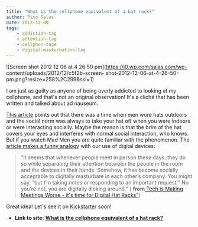 ```yaml
---
title: "What is the cellphone equivalent of a hat rack?"
author: Pito Salas
date: 2012-12-09
tags:
    - addiction-tag
    - attention-tag
    - cellphon-tage
    - digital-masturbation-tag
---
```




![Screen shot 2012 12 06 at 4 26 50 pm](https://i0.wp.com/salas.com/wp-
content/uploads/2012/12/c5f2b-screen-
shot-2012-12-06-at-4-26-50-pm.png?resize=258%2C299&ssl=1)

I am just as guilty as anyone of being overly addicted to looking at my
cellphone, and that's not an original observation! It's a cliché that has been
written and talked about ad nauseum.

[This article](<http://techcrunch.com/2012/12/09/digital-hat-racks/>) points
out that there was a time when men wore hats outdoors and the social norm was
always to take your hat off when you were indoors or were interacting
socially. Maybe the reason is that the brim of the hat covers your eyes and
interferes with normal social interaction, who knows. But if you watch Mad Men
you are quite familiar with the phenomenon. The [article makes a funny
analogy](<http://techcrunch.com/2012/12/09/digital-hat-racks/>) with our use
of digital devices:

> "It seems that whenever people meet in person these days, they do so while
> separating their attention between the people in the room and the devices in
> their hands. Somehow, it has become socially acceptable to digitally
> masturbate in each other’s company. You might say, “but I’m taking notes or
> responding to an important request!” No you’re not, you are digitally
> dicking around." ( **from**[ Tech is Making Meetings Worse - it's time for
> Digital Hat Racks"](<http://techcrunch.com/2012/12/09/digital-hat-racks/>))

Great idea! Let's see it on [Kickstarter](<http://www.kickstarter.com>) soon!


* **Link to site:** **[What is the cellphone equivalent of a hat rack?](None)**
